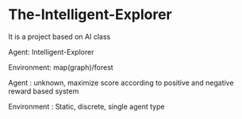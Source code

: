 # The-Intelligent-Explorer

It is a project based on AI class

Agent: Intelligent-Explorer

Environment: map(graph)/forest 


Agent : unknown, maximize score according to positive and negative reward based system

Environment : Static, discrete, single agent type
